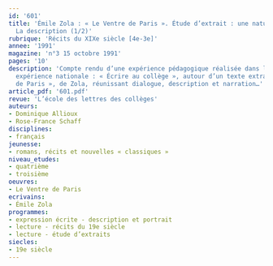 ```yaml
---
id: '601'
title: 'Émile Zola : « Le Ventre de Paris ». Étude d’extrait : une nature morte étonnante.
  La description (1/2)'
rubrique: 'Récits du XIXe siècle [4e-3e]'
annee: '1991'
magazine: 'n°3 15 octobre 1991'
pages: '10'
description: 'Compte rendu d’une expérience pédagogique réalisée dans le cadre d’une
  expérience nationale : « Écrire au collège », autour d’un texte extrait du « Ventre
  de Paris », de Zola, réunissant dialogue, description et narration…'
article_pdf: '601.pdf'
revue: 'L’école des lettres des collèges'
auteurs:
- Dominique Allioux
- Rose-France Schaff
disciplines:
- français
jeunesse:
- romans, récits et nouvelles « classiques »
niveau_etudes:
- quatrième
- troisième
oeuvres:
- Le Ventre de Paris
ecrivains:
- Émile Zola
programmes:
- expression écrite - description et portrait
- lecture - récits du 19e siècle
- lecture - étude d’extraits
siecles:
- 19e siècle
---
```

